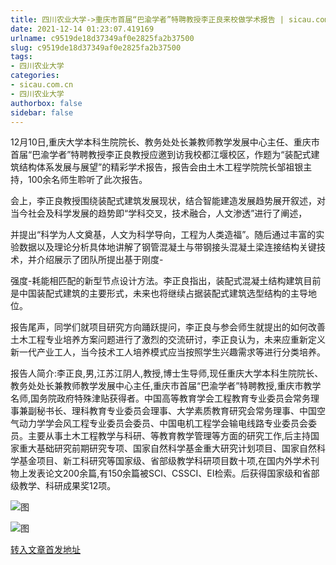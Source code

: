 ```yaml
---
title: 四川农业大学->重庆市首届“巴渝学者”特聘教授李正良来校做学术报告 | sicau.com.cn
date: 2021-12-14 01:23:07.419169
urlname: c9519de18d37349af0e2825fa2b37500
slug: c9519de18d37349af0e2825fa2b37500
tags: 
- 四川农业大学
categories:
- sicau.com.cn
- 四川农业大学
authorbox: false
sidebar: false
---
```

12月10日,重庆大学本科生院院长、教务处处长兼教师教学发展中心主任、重庆市首届“巴渝学者”特聘教授李正良教授应邀到访我校都江堰校区，作题为“装配式建筑结构体系发展与展望”的精彩学术报告，报告会由土木工程学院院长邹祖银主持，100余名师生聆听了此次报告。

会上，李正良教授围绕装配式建筑发展现状，结合智能建造发展趋势展开叙述，对当今社会及科学发展的趋势即“学科交叉，技术融合，人文渗透”进行了阐述，
<!--more-->
并提出“科学为人文奠基，人文为科学导向，工程为人类造福”。随后通过丰富的实验数据以及理论分析具体地讲解了钢管混凝土与带钢接头混凝土梁连接结构关键技术，并介绍展示了团队所提出基于刚度-

强度-耗能相匹配的新型节点设计方法。李正良指出，装配式混凝土结构建筑目前是中国装配式建筑的主要形式，未来也将继续占据装配式建筑选型结构的主导地位。

报告尾声，同学们就项目研究方向踊跃提问，李正良与参会师生就提出的如何改善土木工程专业培养方案问题进行了激烈的交流研讨，李正良认为，未来应重新定义新一代产业工人，当今技术工人培养模式应当按照学生兴趣需求等进行分类培养。

报告人简介:李正良,男,江苏江阴人,教授,博士生导师,现任重庆大学本科生院院长、教务处处长兼教师教学发展中心主任,重庆市首届“巴渝学者”特聘教授,重庆市教学名师,国务院政府特殊津贴获得者。中国高等教育学会工程教育专业委员会常务理事兼副秘书长、理科教育专业委员会理事、大学素质教育研究会常务理事、中国空气动力学学会风工程专业委员会委员、中国电机工程学会输电线路专业委员会委员。主要从事土木工程教学与科研、等教育教学管理等方面的研究工作,后主持国家重大基础研究前期研究专项、国家自然科学基金重大研究计划项目、国家自然科学基金项目、新工科研究等国家级、省部级教学科研项目数十项,在国内外学术刊物上发表论文200余篇,有150余篇被SCI、CSSCI、EI检索。后获得国家级和省部级教学、科研成果奖12项。

![图](https://news.sicau.edu.cn/__local/7/59/CF/F96EAAC01254DAB84113A3969EE_DC3A4D38_52B4B.jpg)

![图](https://news.sicau.edu.cn/__local/E/02/B7/AB58AA4357B0EE644BFC5CDFA85_8C305D42_17B2D.jpg)

[转入文章首发地址](https://news.sicau.edu.cn/info/1078/65999.htm)
